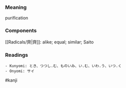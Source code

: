 ### Meaning

purification

### Components

[[Radicals/齊|齊]]: alike; equal; similar; Saito

### Readings

```
- Kunyomi: とき、つつし.む、ものいみ、い.む、いわ.う、いつ.く
- Onyomi: サイ
```

#kanji